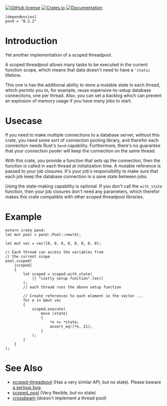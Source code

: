 [![GitHub license](https://img.shields.io/badge/license-BSD-blue.svg)](https://raw.githubusercontent.com/njaard/pond/master/LICENSE)
[![Crates.io](https://img.shields.io/crates/v/pond.svg)](https://crates.io/crates/pond)
[![Documentation](https://docs.rs/pond/badge.svg)](https://docs.rs/pond/)

	[dependencies]
	pond = "0.2.2"

# Introduction
Yet another implementation of a scoped threadpool.

A scoped threadpool allows many tasks to be executed
in the current function scope, which means that
data doesn't need to have a `'static` lifetime.

This one is has the additional ability to store a mutable
state in each thread, which permits you to, for example, reuse
expensive-to-setup database connections, one per thread. Also,
you can set a backlog which can prevent an explosion of memory
usage if you have many jobs to start.

# Usecase
If you need to make multiple connections to a database server,
without this crate, you need some sort of connection pooling library,
and therefor each connection needs Rust's `Send` capability. Furthermore,
there's no guarantee that your connection pooler will keep the
connection on the same thread.

With this crate, you provide a function that sets up the connection,
then the function is called in each thread at initialization time.
A mutable reference is passed to your job closures. It's your
job's responsibility to make sure that each job keep the database
connection in a sane state between jobs.

Using the state-making capability is optional. If you don't call the
`with_state` function, then your job closures don't need any parameters,
which therefor makes this crate compatible with other scoped threadpool
libraries.

# Example
    extern crate pond;
    let mut pool = pond::Pool::new(4);

    let mut vec = vec![0, 0, 0, 0, 0, 0, 0, 0];

    // Each thread can access the variables from
    // the current scope
    pool.scoped(
        |scoped|
        {
            let scoped = scoped.with_state(
                || "costly setup function".len()
            );
            // each thread runs the above setup function

            // Create references to each element in the vector ...
            for e in &mut vec
            {
                scoped.execute(
                    move |state|
                    {
                        *e += *state;
                        assert_eq!(*e, 21);
                    }
                );
            }
        }
    );

# See Also

* [scoped-threadpool](https://crates.io/crates/scoped-threadpool) (Has a very similar API, but no state). Please beware [a serious bug](https://github.com/Kimundi/scoped-threadpool-rs/issues/16).
* [scoped_pool](https://crates.io/crates/scoped_pool) (Very flexible, but no state)
* [crossbeam](https://crates.io/crates/crossbeam) (doesn't implement a thread pool)

